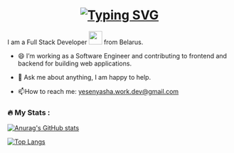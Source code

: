 <!--
**HannaPleshko/HannaPleshko** is a ✨ _special_ ✨ repository because its `README.md` (this file) appears on your GitHub profile.

Here are some ideas to get you started:

- 🔭 I’m currently working on ...
- 🌱 I’m currently learning ...
- 👯 I’m looking to collaborate on ...
- 🤔 I’m looking for help with ...
- 💬 Ask me about ...
- 📫 How to reach me: ...
- 😄 Pronouns: ...
- ⚡ Fun fact: ...
-->
<h1 align="center"><a href="https://git.io/typing-svg"><img src="https://readme-typing-svg.demolab.com?font=Fira+Code&size=24&pause=1000&color=000000&width=435&lines=Hi+there%2C+I'm+Hanna" alt="Typing SVG" /></a> 
</h1>  
  
 I am a Full Stack Developer <img src="https://media.giphy.com/media/WUlplcMpOCEmTGBtBW/giphy.gif" width="30"> from Belarus.  
 - 😄 I’m working as a Software Engineer and contributing to frontend and backend for building web applications.

- 💬 Ask me about anything, I am happy to help.

- :mailbox:How to reach me: yesenyasha.work.dev@gmail.com

   
   
### :fire: My Stats :

[![Anurag's GitHub stats](https://github-readme-stats.vercel.app/api?username=HannaPleshko)](https://github.com/anuraghazra/github-readme-stats)

[![Top Langs](https://github-readme-stats.vercel.app/api/top-langs/?username=HannaPleshko&layout=compact)](https://github.com/anuraghazra/github-readme-stats)
